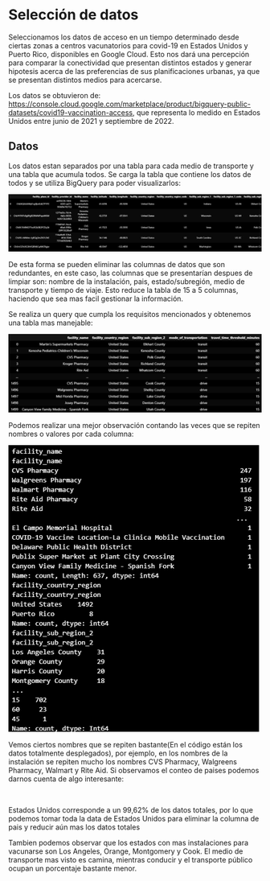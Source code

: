 # Selección de datos
Seleccionamos los datos de acceso en un tiempo determinado desde ciertas zonas a centros vacunatorios para covid-19 en Estados Unidos y Puerto Rico, disponibles en Google Cloud. Esto nos dará una percepción para comparar la conectividad que presentan distintos estados y generar hipotesis acerca de las preferencias de sus planificaciones urbanas, ya que se presentan distintos medios para acercarse.

Los datos se obtuvieron de: https://console.cloud.google.com/marketplace/product/bigquery-public-datasets/covid19-vaccination-access, que representa lo medido en Estados Unidos entre junio de 2021 y septiembre de 2022.


## Datos
Los datos estan separados por una tabla para cada medio de transporte y una tabla que acumula todos. Se carga la tabla que contiene los datos de todos y se utiliza BigQuery para poder visualizarlos:

![Datos brutos](https://github.com/VicenteLizana/Solemne1/blob/master/Imagenes/Datos%20brutos.png)

De esta forma se pueden eliminar las columnas de datos que son redundantes, en este caso, las columnas que se presentarían despues de limpiar son: nombre de la instalación, pais, estado/subregión, medio de transporte y tiempo de viaje.
Esto reduce la tabla de 15 a 5 columnas, haciendo que sea mas facil gestionar la información.

Se realiza un query que cumpla los requisitos mencionados y obtenemos una tabla mas manejable:

![Datos limpios](https://github.com/VicenteLizana/Solemne1/blob/master/Imagenes/Datos%20limpios.png)

Podemos realizar una mejor observación contando las veces que se repiten nombres o valores por cada columna:

![Conteo de datos](https://github.com/VicenteLizana/Solemne1/blob/master/Imagenes/Conteo%20de%20datos.png)

Vemos ciertos nombres que se repiten bastante(En el código están los datos totalmente desplegados), por ejemplo, en los nombres de la instalación se repiten mucho los nombres CVS Pharmacy, Walgreens Pharmacy, Walmart y Rite Aid. Si observamos el conteo de paises podemos darnos cuenta de algo interesante:

![]()

Estados Unidos corresponde a un 99,62% de los datos totales, por lo que podemos tomar toda la data de Estados Unidos para eliminar  la columna de pais y reducir aún mas los datos totales

Tambien podemos observar que los estados con mas instalaciones para vacunarse son Los Angeles, Orange, Montgomery y Cook. El medio de transporte mas visto es camina, mientras conducir y el transporte público ocupan un porcentaje bastante menor.
